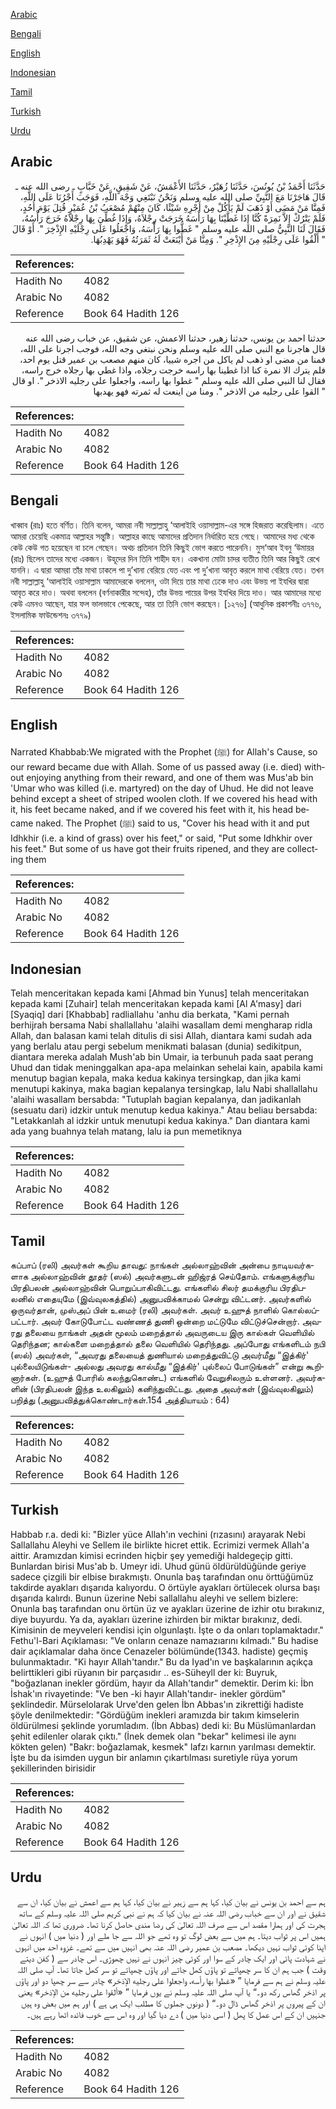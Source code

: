 [Arabic](#arabic)

[Bengali](#bengali)

[English](#english)

[Indonesian](#indonesian)

[Tamil](#tamil)

[Turkish](#turkish)

[Urdu](#urdu)

## Arabic


<div dir="rtl" lang="ar" style={{fontSize:'larger',backgroundColor:'#f8f9fa',padding:20}}>
حَدَّثَنَا أَحْمَدُ بْنُ يُونُسَ، حَدَّثَنَا زُهَيْرٌ، حَدَّثَنَا الأَعْمَشُ، عَنْ شَقِيقٍ، عَنْ خَبَّابٍ ـ رضى الله عنه ـ قَالَ هَاجَرْنَا مَعَ النَّبِيِّ صلى الله عليه وسلم وَنَحْنُ نَبْتَغِي وَجْهَ اللَّهِ، فَوَجَبَ أَجْرُنَا عَلَى اللَّهِ، فَمِنَّا مَنْ مَضَى أَوْ ذَهَبَ لَمْ يَأْكُلْ مِنْ أَجْرِهِ شَيْئًا، كَانَ مِنْهُمْ مُصْعَبُ بْنُ عُمَيْرٍ قُتِلَ يَوْمَ أُحُدٍ، فَلَمْ يَتْرُكْ إِلاَّ نَمِرَةً كُنَّا إِذَا غَطَّيْنَا بِهَا رَأْسَهُ خَرَجَتْ رِجْلاَهُ، وَإِذَا غُطِّيَ بِهَا رِجْلاَهُ خَرَجَ رَأْسُهُ، فَقَالَ لَنَا النَّبِيُّ صلى الله عليه وسلم ‏"‏ غَطُّوا بِهَا رَأْسَهُ، وَاجْعَلُوا عَلَى رِجْلَيْهِ الإِذْخِرَ ‏"‏‏.‏ أَوْ قَالَ ‏"‏ أَلْقُوا عَلَى رِجْلَيْهِ مِنَ الإِذْخِرِ ‏"‏‏.‏ وَمِنَّا مَنْ أَيْنَعَتْ لَهُ ثَمَرَتُهُ فَهْوَ يَهْدِبُهَا‏.‏
</div>
<div style={{backgroundColor:'#f8f9fa',padding:20, marginBottom: 10}}><table> <thead> <tr> <th>References:</th> <th></th> </tr> </thead> <tbody><tr><td>Hadith No</td><td>4082</td></tr><tr><td>Arabic No</td><td>4082</td></tr><tr><td>Reference</td><td>Book 64 Hadith 126</td></tr></tbody></table></div>


<div dir="rtl" lang="ar" style={{fontSize:'larger',backgroundColor:'#f8f9fa',padding:20}}>
حدثنا احمد بن يونس، حدثنا زهير، حدثنا الاعمش، عن شقيق، عن خباب رضى الله عنه قال هاجرنا مع النبي صلى الله عليه وسلم ونحن نبتغي وجه الله، فوجب اجرنا على الله، فمنا من مضى او ذهب لم ياكل من اجره شييا، كان منهم مصعب بن عمير قتل يوم احد، فلم يترك الا نمرة كنا اذا غطينا بها راسه خرجت رجلاه، واذا غطي بها رجلاه خرج راسه، فقال لنا النبي صلى الله عليه وسلم " غطوا بها راسه، واجعلوا على رجليه الاذخر ". او قال " القوا على رجليه من الاذخر ". ومنا من اينعت له ثمرته فهو يهدبها
</div>
<div style={{backgroundColor:'#f8f9fa',padding:20, marginBottom: 10}}><table> <thead> <tr> <th>References:</th> <th></th> </tr> </thead> <tbody><tr><td>Hadith No</td><td>4082</td></tr><tr><td>Arabic No</td><td>4082</td></tr><tr><td>Reference</td><td>Book 64 Hadith 126</td></tr></tbody></table></div>

## Bengali


<div dir="ltr" lang="bn" style={{fontSize:'larger',backgroundColor:'#f8f9fa',padding:20}}>
খাব্বাব (রাঃ) হতে বর্ণিত। তিনি বলেন, আমরা নবী সাল্লাল্লাহু ‘আলাইহি ওয়াসাল্লাম-এর সঙ্গে হিজরাত করেছিলাম। এতে আমরা চেয়েছি একমাত্র আল্লাহর সন্তুষ্টি। আল্লাহর কাছে আমাদের প্রতিদান নির্ধারিত হয়ে গেছে। আমাদের মধ্য থেকে কেউ কেউ গত হয়েছেন বা চলে গেছেন। অথচ প্রতিদান তিনি কিছুই ভোগ করতে পারেননি। মুস‘আব ইবনু ‘উমায়র (রাঃ) ছিলেন তাদের মধ্যে একজন। উহূদের দিন তিনি শাহীদ হন। একখানা মোটা চাদর ব্যতীত তিনি আর কিছুই রেখে যাননি। এ দ্বারা আমরা তাঁর মাথা ঢাকলে পা দু’খানা বেরিয়ে যেত এবং পা দু’খানা আবৃত করলে মাথা বেরিয়ে যেত। তখন নবী সাল্লাল্লাহু ‘আলাইহি ওয়াসাল্লাম আমাদেরকে বললেন, ওটা দিয়ে তার মাথা ঢেকে দাও এবং উভয় পা ইযখির দ্বারা আবৃত করে দাও। অথবা বললেন (বর্ণনাকারীর সন্দেহ), তাঁর উভয় পায়ের উপর ইযখির দিয়ে দাও। আর আমাদের মধ্যে কেউ এমনও আছেন, যার ফল ভালভাবে পেকেছে, আর তা তিনি ভোগ করছেন। [১২৭৬] (আধুনিক প্রকাশনীঃ ৩৭৭৬, ইসলামিক ফাউন্ডেশনঃ ৩৭৭৯)
</div>
<div style={{backgroundColor:'#f8f9fa',padding:20, marginBottom: 10}}><table> <thead> <tr> <th>References:</th> <th></th> </tr> </thead> <tbody><tr><td>Hadith No</td><td>4082</td></tr><tr><td>Arabic No</td><td>4082</td></tr><tr><td>Reference</td><td>Book 64 Hadith 126</td></tr></tbody></table></div>

## English


<div dir="ltr" lang="en" style={{fontSize:'larger',backgroundColor:'#f8f9fa',padding:20}}>
Narrated Khabbab:We migrated with the Prophet (ﷺ) for Allah's Cause, so our reward became due with Allah. Some of us passed away (i.e. died) without enjoying anything from their reward, and one of them was Mus'ab bin 'Umar who was killed (i.e. martyred) on the day of Uhud. He did not leave behind except a sheet of striped woolen cloth. If we covered his head with it, his feet became naked, and if we covered his feet with it, his head became naked. The Prophet (ﷺ) said to us, "Cover his head with it and put Idhkhir (i.e. a kind of grass) over his feet," or said, "Put some Idhkhir over his feet." But some of us have got their fruits ripened, and they are collecting them
</div>
<div style={{backgroundColor:'#f8f9fa',padding:20, marginBottom: 10}}><table> <thead> <tr> <th>References:</th> <th></th> </tr> </thead> <tbody><tr><td>Hadith No</td><td>4082</td></tr><tr><td>Arabic No</td><td>4082</td></tr><tr><td>Reference</td><td>Book 64 Hadith 126</td></tr></tbody></table></div>

## Indonesian


<div dir="ltr" lang="id" style={{fontSize:'larger',backgroundColor:'#f8f9fa',padding:20}}>
Telah menceritakan kepada kami [Ahmad bin Yunus] telah menceritakan kepada kami [Zuhair] telah menceritakan kepada kami [Al A'masy] dari [Syaqiq] dari [Khabbab] radliallahu 'anhu dia berkata, "Kami pernah berhijrah bersama Nabi shallallahu 'alaihi wasallam demi mengharap ridla Allah, dan balasan kami telah ditulis di sisi Allah, diantara kami sudah ada yang berlalu atau pergi sebelum menikmati balasan (dunia) sedikitpun, diantara mereka adalah Mush'ab bin Umair, ia terbunuh pada saat perang Uhud dan tidak meninggalkan apa-apa melainkan sehelai kain, apabila kami menutup bagian kepala, maka kedua kakinya tersingkap, dan jika kami menutupi kakinya, maka bagian kepalanya tersingkap, lalu Nabi shallallahu 'alaihi wasallam bersabda: "Tutuplah bagian kepalanya, dan jadikanlah (sesuatu dari) idzkir untuk menutup kedua kakinya." Atau beliau bersabda: "Letakkanlah al idzkir untuk menutupi kedua kakinya." Dan diantara kami ada yang buahnya telah matang, lalu ia pun memetiknya
</div>
<div style={{backgroundColor:'#f8f9fa',padding:20, marginBottom: 10}}><table> <thead> <tr> <th>References:</th> <th></th> </tr> </thead> <tbody><tr><td>Hadith No</td><td>4082</td></tr><tr><td>Arabic No</td><td>4082</td></tr><tr><td>Reference</td><td>Book 64 Hadith 126</td></tr></tbody></table></div>

## Tamil


<div dir="ltr" lang="ta" style={{fontSize:'larger',backgroundColor:'#f8f9fa',padding:20}}>
கப்பாப் (ரலி) அவர்கள் கூறிய தாவது: நாங்கள் அல்லாஹ்வின் அன்பை நாடியவர்களாக அல்லாஹ்வின் தூதர் (ஸல்) அவர்களுடன் ஹிஜ்ரத் செய்தோம். எங்களுக்குரிய பிரதிபலன் அல்லாஹ்வின் பொறுப்பாகிவிட்டது. எங்களில் சிலர் தமக்குரிய பிரதிபலனில் எதையுமே (இவ்வுலகத்தில்) அனுபவிக்காமல் சென்று விட்டனர். அவர்களில் ஒருவர்தான், முஸ்அப் பின் உமைர் (ரலி) அவர்கள். அவர் உஹுத் நாளில் கொல்லப்பட்டார். அவர் கோடுபோட்ட வண்ணத் துணி ஒன்றை மட்டுமே விட்டுச்சென்றார். அவரது தலையை நாங்கள் அதன் மூலம் மறைத்தால் அவருடைய இரு கால்கள் வெளியில் தெரிந்தன; கால்களை மறைத்தால் தலை வெளியில் தெரிந்தது. அப்போது எங்களிடம் நபி (ஸல்) அவர்கள், “அவரது தலையைத் துணியால் மறைத்துவிட்டு அவர்மீது “இத்கிர்' புல்லையிடுங்கள்- அல்லது அவரது கால்மீது “இத்கிர்' புல்லைப் போடுங்கள்” என்று கூறினார்கள். (உஹுத் போரில் கலந்துகொண்ட) எங்களில் வேறுசிலரும் உள்ளனர். அவர்களின் (பிரதிபலன் இந்த உலகிலும்) கனிந்துவிட்டது. அதை அவர்கள் (இவ்வுலகிலும்) பறித்து (அனுபவித்துக்கொண்டார்கள்.154 அத்தியாயம் : 64)
</div>
<div style={{backgroundColor:'#f8f9fa',padding:20, marginBottom: 10}}><table> <thead> <tr> <th>References:</th> <th></th> </tr> </thead> <tbody><tr><td>Hadith No</td><td>4082</td></tr><tr><td>Arabic No</td><td>4082</td></tr><tr><td>Reference</td><td>Book 64 Hadith 126</td></tr></tbody></table></div>

## Turkish


<div dir="ltr" lang="tr" style={{fontSize:'larger',backgroundColor:'#f8f9fa',padding:20}}>
Habbab r.a. dedi ki: "Bizler yüce Allah'ın vechini (rızasını) arayarak Nebi Sallallahu Aleyhi ve Sellem ile birlikte hicret ettik. Ecrimizi vermek Allah'a aittir. Aramızdan kimisi ecrinden hiçbir şey yemediği haldegeçip gitti. Bunlardan birisi Mus'ab b. Umeyr idi. Uhud günü öldürüldüğünde geriye sadece çizgili bir elbise bırakmıştı. Onunla baş tarafından onu örttüğümüz takdirde ayakları dışarıda kalıyordu. O örtüyle ayakları örtülecek olursa başı dışarıda kalırdı. Bunun üzerine Nebi sallallahu aleyhi ve sellem bizlere: Onunla baş tarafından onu örtün üz ve ayakları üzerine de izhir otu bırakınız, diye buyurdu. Ya da, ayakları üzerine izhirden bir miktar bırakınız, dedi. Kimisinin de meyveleri kendisi için olgunlaştı. İşte o da onları toplamaktadır." Fethu'l-Bari Açıklaması: "Ve onların cenaze namazıarını kılmadı." Bu hadise dair açıklamalar daha önce Cenazeler bölümünde(1343. hadiste) geçmiş bulunmaktadır. "Ki hayır Allah'tandır." Bu da Iyad'ın ve başkalarının açıkça belirttikleri gibi rüyanın bir parçasıdır .. es-Süheyll der ki: Buyruk, "boğazlanan inekler gördüm, hayır da Allah'tandır" demektir. Derim ki: İbn İshak'ın rivayetinde: "Ve ben -ki hayır Allah'tandır- inekler gördüm" şeklindedir. Mürselolarak Urve'den gelen İbn Abbas'ın zikrettiği hadiste şöyle denilmektedir: "Gördüğüm inekleri aramızda bir takım kimselerin öldürülmesi şeklinde yorumladım. (İbn Abbas) dedi ki: Bu Müslümanlardan şehit edilenler olarak çıktı." (İnek demek olan "bekar" kelimesi ile aynı kökten gelen) "Bakr: boğazlamak, kesmek" lafzı karnın yarılması demektir. İşte bu da isimden uygun bir anlamın çıkartılması suretiyle rüya yorum şekillerinden birisidir
</div>
<div style={{backgroundColor:'#f8f9fa',padding:20, marginBottom: 10}}><table> <thead> <tr> <th>References:</th> <th></th> </tr> </thead> <tbody><tr><td>Hadith No</td><td>4082</td></tr><tr><td>Arabic No</td><td>4082</td></tr><tr><td>Reference</td><td>Book 64 Hadith 126</td></tr></tbody></table></div>

## Urdu


<div dir="rtl" lang="ur" style={{fontSize:'larger',backgroundColor:'#f8f9fa',padding:20}}>
ہم سے احمد بن یونس نے بیان کیا، کہا ہم سے زہیر نے بیان کیا، کہا ہم سے اعمش نے بیان کیا، ان سے شقیق نے اور ان سے خباب رضی اللہ عنہ نے بیان کیا کہ ہم نے نبی کریم صلی اللہ علیہ وسلم کے ساتھ ہجرت کی اور ہمارا مقصد اس سے صرف اللہ تعالیٰ کی رضا مندی حاصل کرنا تھا۔ ضروری تھا کہ اللہ تعالیٰ ہمیں اس پر ثواب دیتا۔ ہم میں سے بعض لوگ تو وہ تھے جو اللہ سے جا ملے اور ( دنیا میں ) انہوں نے اپنا کوئی ثواب نہیں دیکھا۔ مصعب بن عمیر رضی اللہ عنہ بھی انہیں میں سے تھے۔ غزوہ احد میں انہوں نے شہادت پائی اور ایک چادر کے سوا اور کوئی چیز انہوں نے نہیں چھوڑی۔ اس چادر سے ( کفن دیتے وقت ) جب ہم ان کا سر چھپاتے تو پاؤں کھل جاتے اور پاؤں چھپاتے تو سر کھل جاتا تھا۔ آپ صلی اللہ علیہ وسلم نے ہم سے فرمایا ” «غطوا بها رأسه،‏‏‏‏ واجعلوا على رجليه الإذخر» چادر سے سر چھپا دو اور پاؤں پر اذخر گھاس رکھ دو۔“ یا آپ صلی اللہ علیہ وسلم نے یوں فرمایا ” «ألقوا على رجليه من الإذخر» یعنی ان کے پیروں پر اذخر گھاس ڈال دو۔“ ( دونوں جملوں کا مطلب ایک ہی ہے ) اور ہم میں بعض وہ ہیں جنہیں ان کے اس عمل کا پھل ( اسی دنیا میں ) دے دیا گیا اور وہ اس سے خوب فائدہ اٹھا رہے ہیں۔
</div>
<div style={{backgroundColor:'#f8f9fa',padding:20, marginBottom: 10}}><table> <thead> <tr> <th>References:</th> <th></th> </tr> </thead> <tbody><tr><td>Hadith No</td><td>4082</td></tr><tr><td>Arabic No</td><td>4082</td></tr><tr><td>Reference</td><td>Book 64 Hadith 126</td></tr></tbody></table></div>